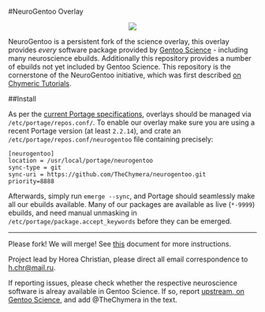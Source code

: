 #NeuroGentoo Overlay
<p align="center">
  <img src="http://chymera.eu/img/ng_medium.png"/>
</p>

NeuroGentoo is a persistent fork of the science overlay, this overlay provides *every* software package provided by [Gentoo Science](http://wiki.gentoo.org/wiki/Project:Science/Overlay) - including many neuroscience ebuilds.
Additionally this repository provides a number of ebuilds not yet included by Gentoo Science.
This repository is the cornerstone of the NeuroGentoo initiative, which was first described [on Chymeric Tutorials](http://tutorials.chymera.eu/blog/2013/10/02/neurogentoo/).

##Install

As per the [current Portage specifications](https://dev.gentoo.org/~zmedico/portage/doc/man/portage.5.html), overlays should be managed via `/etc/portage/repos.conf/`.
To enable our overlay make sure you are using a recent Portage version (at least `2.2.14`), and crate an `/etc/portage/repos.conf/neurogentoo` file containing precisely:

```
[neurogentoo]
location = /usr/local/portage/neurogentoo
sync-type = git
sync-uri = https://github.com/TheChymera/neurogentoo.git
priority=8888
```

Afterwards, simply run `emerge --sync`, and Portage should seamlessly make all our ebuilds available.
Many of our packages are available as live (`*-9999`) ebuilds, and need manual unmasking in `/etc/portage/package.accept_keywords` before they can be emerged.

---
Please fork! We will merge! See [this](https://github.com/gentoo-science/sci/blob/master/CONTRIBUTING.md) document for more instructions.

Project lead by Horea Christian, please direct all email correspondence to h.chr@mail.ru.

If reporting issues, please check whether the respective neuroscience software is alreay available in Gentoo Science. If so, report [upstream, on Gentoo Science](https://github.com/gentoo-science/sci/issues), and add @TheChymera in the text.
